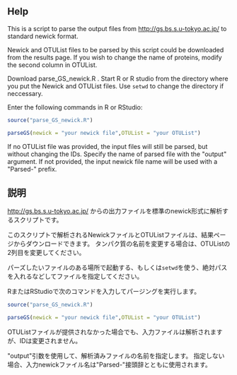 ## Help
This is a script to parse the output files from http://gs.bs.s.u-tokyo.ac.jp/ to standard newick format.

Newick and OTUList files to be parsed by this script could be downloaded from the results page. If you wish to change the name of proteins, modify the second column in OTUList.

Download parse_GS_newick.R . Start R or R studio from the directory where you put the Newick and OTUList files. Use `setwd` to change the directory if neccessary.

Enter the following commands in R or RStudio:
```r
source("parse_GS_newick.R")

parseGS(newick = "your newick file",OTUList = "your OTUList")
```
  
If no OTUList file was provided, the input files will still be parsed, but without changing the IDs.
Specify the name of parsed file with the "output" argument. If not provided, the input newick file name will be used with a "Parsed-" prefix.  

## 説明
http://gs.bs.s.u-tokyo.ac.jp/ からの出力ファイルを標準のnewick形式に解析するスクリプトです。

このスクリプトで解析されるNewickファイルとOTUListファイルは、結果ページからダウンロードできます。 タンパク質の名前を変更する場合は、OTUListの2列目を変更してください。

パーズしたいファイルのある場所で起動する、もしくは`setwd`を使う、絶対パスを入れるなどしてファイルを指定してください。

RまたはRStudioで次のコマンドを入力してパージングを実行します。

```r
source("parse_GS_newick.R")

parseGS(newick = "your newick file",OTUList = "your OTUList")
```

OTUListファイルが提供されなかった場合でも、入力ファイルは解析されますが、IDは変更されません。

"output"引数を使用して、解析済みファイルの名前を指定します。 指定しない場合、入力newickファイル名は"Parsed-"接頭辞とともに使用されます。

